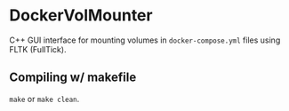 # DockerVolMounter

C++ GUI interface for mounting volumes in `docker-compose.yml` files using FLTK (FullTick).

## Compiling w/ makefile

`make` or `make clean`.
